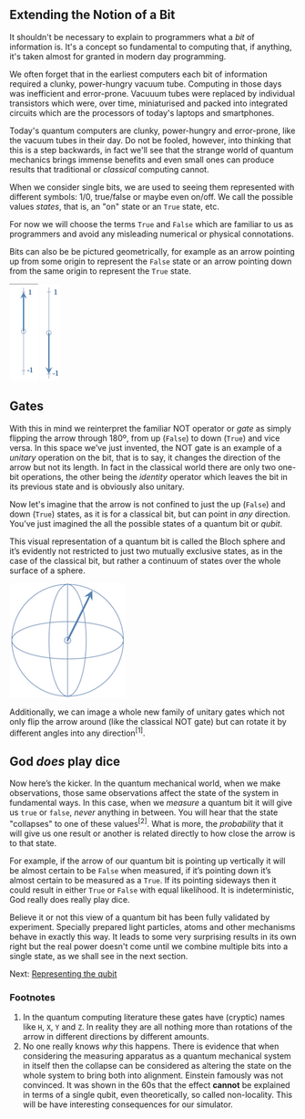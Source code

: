 ## Extending the Notion of a Bit

It shouldn't be necessary to explain to programmers what a *bit* of information is. It's a concept so fundamental to computing that, if anything, it's taken almost for granted in modern day programming.

We often forget that in the earliest computers each bit of information required a clunky, power-hungry vacuum tube. Computing in those days was inefficient and error-prone. Vacuuum tubes were replaced by individual transistors which were, over time, miniaturised and packed into integrated circuits which are the processors of today's laptops and smartphones.

Today's quantum computers are clunky, power-hungry and error-prone, like the vacuum tubes in their day. Do not be fooled, however, into thinking that this is a step backwards, in fact we'll see that the strange world of quantum mechanics brings immense benefits and even small ones can produce results that traditional or *classical* computing cannot.

When we consider single bits, we are used to seeing them represented with different symbols: 1/0, true/false or maybe even on/off. We call the possible values *states*, that is, an "on" state or an `True` state, etc.

For now we will choose the terms `True` and `False` which are familiar to us as programmers and avoid any misleading numerical or physical connotations.

Bits can also be be pictured geometrically, for example as an arrow pointing up from some origin to represent the `False` state or an arrow pointing down from the same origin to represent the `True` state.
 
![True](true.png)  ![False](false.png)

## Gates

With this in mind we reinterpret the familiar NOT operator or *gate* as simply flipping the arrow through 180º, from up (`False`) to down (`True`) and vice versa. In this space we’ve just invented, the NOT gate is an example of a *unitary* operation on the bit, that is to say, it changes the direction of the arrow but not its length. In fact in the classical world there are only two one-bit operations, the other being the *identity* operator which leaves the bit in its previous state and is obviously also unitary.

Now let's imagine that the arrow is not confined to just the up (`False`) and down (`True`) states, as it is for a classical bit, but can point in *any* direction. You’ve just imagined the all the possible states of a quantum bit or *qubit*.

This visual representation of a quantum bit is called the Bloch sphere and it’s evidently not restricted to just two mutually exclusive states, as in the case of the classical bit, but rather a continuum of states over the whole surface of a sphere.

![Bloch sphere](bloch-sphere.png)

Additionally, we can image a whole new family of unitary gates which not only flip the arrow around (like the classical NOT gate) but can rotate it by different angles into any direction<sup>[1]</sup>.

## God *does* play dice

Now here’s the kicker. In the quantum mechanical world, when we make observations, those same observations affect the state of the system in fundamental ways. In this case, when we *measure* a quantum bit it will give us `true` or `false`, *never* anything in between. You will hear that the state "collapses" to one of these values<sup>[2]</sup>. What is more, the *probability* that it will give us one result or another is related directly to how close the arrow is to that state.

For example, if the arrow of our quantum bit is pointing up vertically it will be almost certain to be `False` when measured, if it’s pointing down it’s almost certain to be measured as a `True`. If its pointing sideways then it could result in either `True` or `False` with equal likelihood. It is indeterministic, God really does really play dice.

Believe it or not this view of a quantum bit has been fully validated by experiment. Specially prepared light particles, atoms and other mechanisms behave in exactly this way. It leads to some very surprising results in its own right but the real power doesn't come until we combine multiple bits into a single state, as we shall see in the next section.

Next: [Representing the qubit](ex01%20-%20representing%20the%20qubit.md)

### Footnotes

1. In the quantum computing literature these gates have (cryptic) names like `H`, `X`, `Y` and `Z`. In reality they are all nothing more than rotations of the arrow in different directions by different amounts.
2. No one really knows *why* this happens. There is evidence that when considering the measuring apparatus as a quantum mechanical system in itself then the collapse can be considered as altering the state on the whole system to bring both into alignment. Einstein famously was not convinced. It was shown in the 60s that the effect **cannot** be explained in terms of a single qubit, even theoretically, so called non-locality. This will be have interesting consequences for our simulator.
